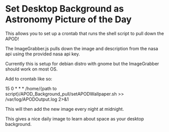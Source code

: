 # Set Desktop Background as Astronomy Picture of the Day

This allows you to set up a crontab that runs the shell script to pull down the APOD!

The ImageGrabber.js pulls down the image and description from the nasa api using the provided nasa api key. 

Currently this is setup for debian distro with gnome but the ImageGrabber should work on most OS.

Add to crontab like so:


15 0 * * * /home/{path to script}/APOD_Background_pull/setAPODWallpaper.sh >> /var/log/APODOutput.log 2>&1


This will then add the new image every night at midnight.

This gives a nice daily image to learn about space as your desktop background.